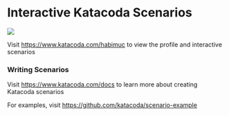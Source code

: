 # Interactive Katacoda Scenarios

[![](http://shields.katacoda.com/katacoda/habimuc/count.svg)](https://www.katacoda.com/habimuc "Get your profile on Katacoda.com")

Visit https://www.katacoda.com/habimuc to view the profile and interactive scenarios

### Writing Scenarios
Visit https://www.katacoda.com/docs to learn more about creating Katacoda scenarios

For examples, visit https://github.com/katacoda/scenario-example
